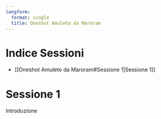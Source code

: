 ```yaml
---
longform:
  format: single
  title: Oneshot Amuleto da Maroram
---
```

# Indice Sessioni
- [[Oneshot Amuleto da Maroram#Sessione 1|Sessione 1]]
# Sessione 1
Introduzione 